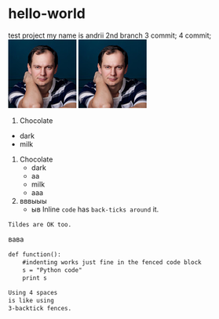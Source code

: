 # hello-world 
test project
my name is andrii
2nd branch
3 commit;
4 commit;
![alt text](photo.png "Title Text")
![alt text](photo.png)
1. Chocolate
  - dark
  - milk
1. Chocolate
   - dark
   - аа
    - milk
    - ааа
2. вввыыы
   - ыв
Inline `code` has `back-ticks around` it.
~~~
Tildes are OK too.
~~~
вава
```
def function():
    #indenting works just fine in the fenced code block
    s = "Python code"
    print s
```
    Using 4 spaces
    is like using
    3-backtick fences.
